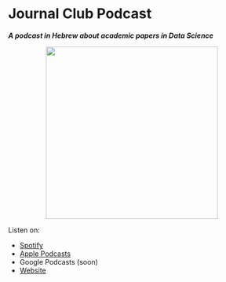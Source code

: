 # Journal Club Podcast
**_A podcast in Hebrew about academic papers in Data Science_**

<div align="center"><img src="https://shakedzy.xyz/jc-podcast/assets/images/logo.jpg" style="width: 350px"></div>

Listen on: 
* [Spotify](https://open.spotify.com/show/5QXMiq3CvLAWq8fP0wNQRo)
* [Apple Podcasts](https://podcasts.apple.com/us/podcast/%D7%91%D7%97%D7%93%D7%A8%D7%99-%D7%9E%D7%90%D7%9E%D7%A8%D7%99%D7%9D/id1663692049)
* Google Podcasts (soon)
* [Website](https://shakedzy.xyz/jc-podcast/)
